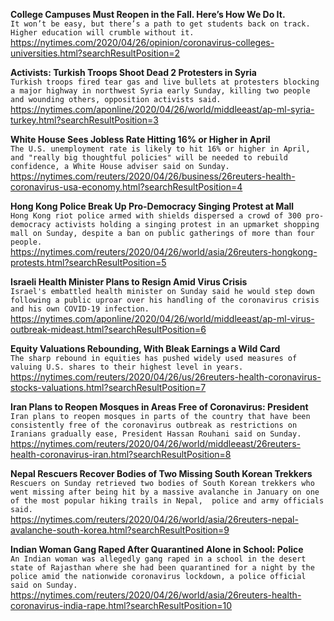 **College Campuses Must Reopen in the Fall. Here’s How We Do It.**\
`It won’t be easy, but there’s a path to get students back on track. Higher education will crumble without it.`\
https://nytimes.com/2020/04/26/opinion/coronavirus-colleges-universities.html?searchResultPosition=2

**Activists: Turkish Troops Shoot Dead 2 Protesters in Syria**\
`Turkish troops fired tear gas and live bullets at protesters blocking a major highway in northwest Syria early Sunday, killing two people and wounding others, opposition activists said.`\
https://nytimes.com/aponline/2020/04/26/world/middleeast/ap-ml-syria-turkey.html?searchResultPosition=3

**White House Sees Jobless Rate Hitting 16% or Higher in April**\
`The U.S. unemployment rate is likely to hit 16% or higher in April, and "really big thoughtful policies" will be needed to rebuild confidence, a White House adviser said on Sunday.`\
https://nytimes.com/reuters/2020/04/26/business/26reuters-health-coronavirus-usa-economy.html?searchResultPosition=4

**Hong Kong Police Break Up Pro-Democracy Singing Protest at Mall**\
`Hong Kong riot police armed with shields dispersed a crowd of 300 pro-democracy activists holding a singing protest in an upmarket shopping mall on Sunday, despite a ban on public gatherings of more than four people.`\
https://nytimes.com/reuters/2020/04/26/world/asia/26reuters-hongkong-protests.html?searchResultPosition=5

**Israeli Health Minister Plans to Resign Amid Virus Crisis**\
`Israel's embattled health minister on Sunday said he would step down following a public uproar over his handling of the coronavirus crisis and his own COVID-19 infection.`\
https://nytimes.com/aponline/2020/04/26/world/middleeast/ap-ml-virus-outbreak-mideast.html?searchResultPosition=6

**Equity Valuations Rebounding, With Bleak Earnings a Wild Card**\
`The sharp rebound in equities has pushed widely used measures of valuing U.S. shares to their highest level in years.`\
https://nytimes.com/reuters/2020/04/26/us/26reuters-health-coronavirus-stocks-valuations.html?searchResultPosition=7

**Iran Plans to Reopen Mosques in Areas Free of Coronavirus: President**\
`Iran plans to reopen mosques in parts of the country that have been consistently free of the coronavirus outbreak as restrictions on Iranians gradually ease, President Hassan Rouhani said on Sunday.`\
https://nytimes.com/reuters/2020/04/26/world/middleeast/26reuters-health-coronavirus-iran.html?searchResultPosition=8

**Nepal Rescuers Recover Bodies of Two Missing South Korean Trekkers**\
`Rescuers on Sunday retrieved two bodies of South Korean trekkers who went missing after being hit by a massive avalanche in January on one of the most popular hiking trails in Nepal,  police and army officials said.`\
https://nytimes.com/reuters/2020/04/26/world/asia/26reuters-nepal-avalanche-south-korea.html?searchResultPosition=9

**Indian Woman Gang Raped After Quarantined Alone in School: Police**\
`An Indian woman was allegedly gang raped in a school in the desert state of Rajasthan where she had been quarantined for a night by the police amid the nationwide coronavirus lockdown, a police official said on Sunday.`\
https://nytimes.com/reuters/2020/04/26/world/asia/26reuters-health-coronavirus-india-rape.html?searchResultPosition=10

